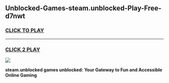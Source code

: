 
## Unblocked-Games-steam.unblocked-Play-Free-d7nwt
<h3>
<a href="https://premium76.site?title=steam.unblocked&ref=12A">CLICK TO PLAY</a></h3>
<hr>

<h3>
<a href="https://premium76.site?title=steam.unblocked&ref=12A">CLICK 2 PLAY</a>
  
</h3>

<a href="https://premium76.site?title=steam.unblocked&ref=12A"><img src="https://clearcache.store/games.png"></a>


**steam.unblocked games unblocked: Your Gateway to Fun and Accessible Online Gaming**

